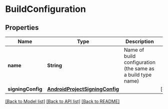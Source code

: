 # BuildConfiguration

## Properties
Name | Type | Description | Notes
------------ | ------------- | ------------- | -------------
**name** | **String** | Name of build configuration (the same as a build type name) | 
**signingConfig** | [**AndroidProjectSigningConfig**](AndroidProjectSigningConfig.md) |  | [optional] 

[[Back to Model list]](../README.md#documentation-for-models) [[Back to API list]](../README.md#documentation-for-api-endpoints) [[Back to README]](../README.md)


